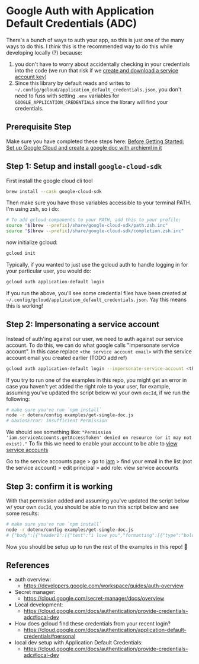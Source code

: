 # Google Auth with Application Default Credentials (ADC)

There's a bunch of ways to auth your app, so this is just one of the many ways to do this. I _think_ this is the recommended way to do this while developing locally (?) because:

1. you don't have to worry about accidentally checking in your credentials into the code (we run that risk if we [create and download a service account key](./google-auth-with-local-service-account-credentials.md))
2. Since this library by default reads and writes to `~/.config/gcloud/application_default_credentials.json`, you don't need to fuss with setting `.env` variables for `GOOGLE_APPLICATION_CREDENTIALS` since the library will find your credentials.

## Prerequisite Step

Make sure you have completed these steps here: [Before Getting Started: Set up Google Cloud and create a google doc with archieml in it](../README.md/#before-getting-started-set-up-google-cloud-and-create-a-google-doc-with-archieml-in-it)

## Step 1: Setup and install `google-cloud-sdk`

First install the google cloud cli tool

```sh
brew install --cask google-cloud-sdk
```

Then make sure you have those variables accessible to your terminal PATH. I'm using zsh, so i do:

```sh
# To add gcloud components to your PATH, add this to your profile:
source "$(brew --prefix)/share/google-cloud-sdk/path.zsh.inc"
source "$(brew --prefix)/share/google-cloud-sdk/completion.zsh.inc"
```

now initialize gcloud:

```sh
gcloud init
```

Typically, if you wanted to just use the gcloud auth to handle logging in for your particular user, you would do:

```sh
gcloud auth application-default login
```

If you run the above, you'll see some credential files have been created at `~/.config/gcloud/application_default_credentials.json`. Yay this means this is working!

## Step 2: Impersonating a service account

Instead of auth'ing against our user, we need to auth against our service account. To do this, we can do what google calls "impersonate service account". In this case replace `<the service account email>` with the service account email you created earlier (TODO add ref)

```sh
gcloud auth application-default login --impersonate-service-account <the service account email>
```

If you try to run one of the examples in this repo, you might get an error in case you haven't yet added the right role to your user, for example, assuming you've updated the script below w/ your own `docId`, if we run the following:

```sh
# make sure you've run `npm install`
node -r dotenv/config examples/get-single-doc.js
# GaxiosError: Insufficient Permission
```

We should see something like: `"Permission 'iam.serviceAccounts.getAccessToken' denied on resource (or it may not exist)."` To fix this we need to enable your account to be able to [view service accounts](https://console.cloud.google.com/iam-admin/roles/details/roles%3Ciam.serviceAccountViewer)

Go to the service accounts page > go to [iam](https://console.cloud.google.com/iam-admin/iam) > find your email in the list (not the service account) > edit principal > add role: view service accounts

## Step 3: confirm it is working

With that permission added and assuming you've updated the script below w/ your own `docId`, you should be able to run this script below and see some results:

```sh
# make sure you've run `npm install`
node -r dotenv/config examples/get-single-doc.js
# {"body":[{"header1":[{"text":"i love you","formatting":[{"type":"bold"}]}],"paragraph":[{"text":"I love archieml","formatting":[{"type":"bold"}]}]}]}
```

Now you should be setup up to run the rest of the examples in this repo! 🎉

## References

- auth overview:
  - https://developers.google.com/workspace/guides/auth-overview
- Secret manager:
  - https://cloud.google.com/secret-manager/docs/overview
- Local development:
  - https://cloud.google.com/docs/authentication/provide-credentials-adc#local-dev
- How does gcloud find these credentials from your recent login?
  - https://cloud.google.com/docs/authentication/application-default-credentials#personal
- local dev setup with Application Default Credentials:
  - https://cloud.google.com/docs/authentication/provide-credentials-adc#local-dev

